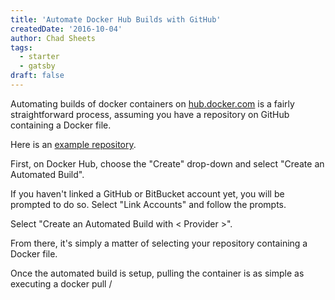 ```yaml
---
title: 'Automate Docker Hub Builds with GitHub'
createdDate: '2016-10-04'
author: Chad Sheets
tags:
  - starter
  - gatsby
draft: false
---
```


Automating builds of docker containers on [hub.docker.com](https://hub.docker.com/) is a fairly straightforward process, assuming you have a repository on GitHub containing a Docker file.

Here is an [example repository](https://github.com/linconf/docker-debian8-ansible).

First, on Docker Hub, choose the "Create" drop-down and select "Create an Automated Build".

If you haven't linked a GitHub or BitBucket account yet, you will be prompted to do so. Select "Link Accounts" and follow the prompts.

Select "Create an Automated Build with &lt; Provider >".

From there, it's simply a matter of selecting your repository containing a Docker file.

Once the automated build is setup, pulling the container is as simple as executing a docker pull /
